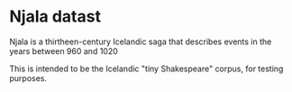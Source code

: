 # Njala datast

Njala is a thirtheen-century Icelandic saga that describes events in the years between 960 and 1020

This is intended to be the Icelandic "tiny Shakespeare" corpus, for testing purposes.
